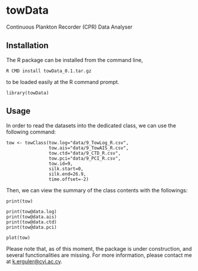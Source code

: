 # towData
Continuous Plankton Recorder (CPR) Data Analyser

## Installation
The R package can be installed from the command line,

    R CMD install towData_0.1.tar.gz

to be loaded easily at the R command prompt.

    library(towData)

## Usage
In order to read the datasets into the dedicated class, we can use the following command:

    tow <- towClass(tow.log="data/9_TowLog_R.csv",
                    tow.ais="data/9_TowAIS_R.csv",
                    tow.ctd="data/9_CTD_R.csv",
                    tow.pci="data/9_PCI_R.csv",
                    tow.id=9,
                    silk.start=0,
                    silk.end=26.9,
                    time.offset=-2)

Then, we can view the summary of the class contents with the followings:

    print(tow)

    print(tow@data.log)
    print(tow@data.ais)
    print(tow@data.ctd)
    print(tow@data.pci)

    plot(tow)

Please note that, as of this moment, the package is under construction, and several functionalities are missing. For more information, please contact me at [k.erguler@cyi.ac.cy](mailto:k.erguler@cyi.ac.cy).
